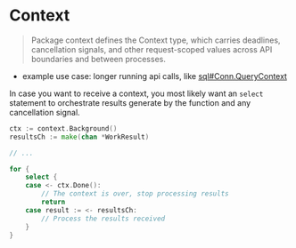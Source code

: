 # Context

> Package context defines the Context type, which carries deadlines,
> cancellation signals, and other request-scoped values across API boundaries
> and between processes.


* example use case: longer running api calls, like [sql#Conn.QueryContext](https://pkg.go.dev/database/sql#Conn.QueryContext)

In case you want to receive a context, you most likely want an `select`
statement to orchestrate results generate by the function and any cancellation
signal.

```go
ctx := context.Background()
resultsCh := make(chan *WorkResult)

// ...

for {
	select {
	case <- ctx.Done():
		// The context is over, stop processing results
		return
	case result := <- resultsCh:
		// Process the results received
	}
}
```

